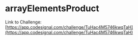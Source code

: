 # arrayElementsProduct

Link to Challenge: [https://app.codesignal.com/challenge/TuHac4M5746kwqTaH](https://app.codesignal.com/challenge/TuHac4M5746kwqTaH)